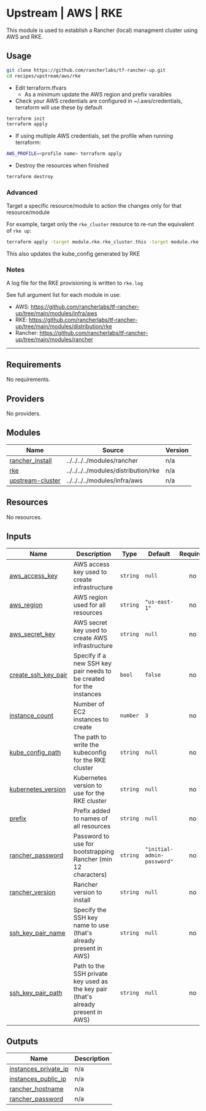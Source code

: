 # Upstream | AWS | RKE

This module is used to establish a Rancher (local) managment cluster using AWS and RKE.

## Usage

```bash
git clone https://github.com/rancherlabs/tf-rancher-up.git
cd recipes/upstream/aws/rke
```

- Edit terraform.tfvars
  - As a minimum update the AWS region and prefix varaibles
- Check your AWS credentials are configured in ~/.aws/credentials, terraform will use these by default

```bash
terraform init
terraform apply
```

- If using multiple AWS credentials, set the profile when running terraform:
```bash
AWS_PROFILE=<profile name> terraform apply
```

- Destroy the resources when finished
```bash
terraform destroy
```

### Advanced

Target a specific resource/module to action the changes only for that resource/module

For example, target only the `rke_cluster` resource to re-run the equivalent of `rke up`:

```bash
terraform apply -target module.rke.rke_cluster.this -target module.rke.local_file.kube_config_yaml
```

This also updates the kube_config generated by RKE

### Notes

A log file for the RKE provisioning is written to `rke.log`

See full argument list for each module in use:
  - AWS: https://github.com/rancherlabs/tf-rancher-up/tree/main/modules/infra/aws
  - RKE: https://github.com/rancherlabs/tf-rancher-up/tree/main/modules/distribution/rke
  - Rancher: https://github.com/rancherlabs/tf-rancher-up/tree/main/modules/rancher

---

## Requirements

No requirements.

## Providers

No providers.

## Modules

| Name | Source | Version |
|------|--------|---------|
| <a name="module_rancher_install"></a> [rancher\_install](#module\_rancher\_install) | ../../../../modules/rancher | n/a |
| <a name="module_rke"></a> [rke](#module\_rke) | ../../../../modules/distribution/rke | n/a |
| <a name="module_upstream-cluster"></a> [upstream-cluster](#module\_upstream-cluster) | ../../../../modules/infra/aws | n/a |

## Resources

No resources.

## Inputs

| Name | Description | Type | Default | Required |
|------|-------------|------|---------|:--------:|
| <a name="input_aws_access_key"></a> [aws\_access\_key](#input\_aws\_access\_key) | AWS access key used to create infrastructure | `string` | `null` | no |
| <a name="input_aws_region"></a> [aws\_region](#input\_aws\_region) | AWS region used for all resources | `string` | `"us-east-1"` | no |
| <a name="input_aws_secret_key"></a> [aws\_secret\_key](#input\_aws\_secret\_key) | AWS secret key used to create AWS infrastructure | `string` | `null` | no |
| <a name="input_create_ssh_key_pair"></a> [create\_ssh\_key\_pair](#input\_create\_ssh\_key\_pair) | Specify if a new SSH key pair needs to be created for the instances | `bool` | `false` | no |
| <a name="input_instance_count"></a> [instance\_count](#input\_instance\_count) | Number of EC2 instances to create | `number` | `3` | no |
| <a name="input_kube_config_path"></a> [kube\_config\_path](#input\_kube\_config\_path) | The path to write the kubeconfig for the RKE cluster | `string` | `null` | no |
| <a name="input_kubernetes_version"></a> [kubernetes\_version](#input\_kubernetes\_version) | Kubernetes version to use for the RKE cluster | `string` | `null` | no |
| <a name="input_prefix"></a> [prefix](#input\_prefix) | Prefix added to names of all resources | `string` | `null` | no |
| <a name="input_rancher_password"></a> [rancher\_password](#input\_rancher\_password) | Password to use for bootstrapping Rancher (min 12 characters) | `string` | `"initial-admin-password"` | no |
| <a name="input_rancher_version"></a> [rancher\_version](#input\_rancher\_version) | Rancher version to install | `string` | `null` | no |
| <a name="input_ssh_key_pair_name"></a> [ssh\_key\_pair\_name](#input\_ssh\_key\_pair\_name) | Specify the SSH key name to use (that's already present in AWS) | `string` | `null` | no |
| <a name="input_ssh_key_pair_path"></a> [ssh\_key\_pair\_path](#input\_ssh\_key\_pair\_path) | Path to the SSH private key used as the key pair (that's already present in AWS) | `string` | `null` | no |

## Outputs

| Name | Description |
|------|-------------|
| <a name="output_instances_private_ip"></a> [instances\_private\_ip](#output\_instances\_private\_ip) | n/a |
| <a name="output_instances_public_ip"></a> [instances\_public\_ip](#output\_instances\_public\_ip) | n/a |
| <a name="output_rancher_hostname"></a> [rancher\_hostname](#output\_rancher\_hostname) | n/a |
| <a name="output_rancher_password"></a> [rancher\_password](#output\_rancher\_password) | n/a |